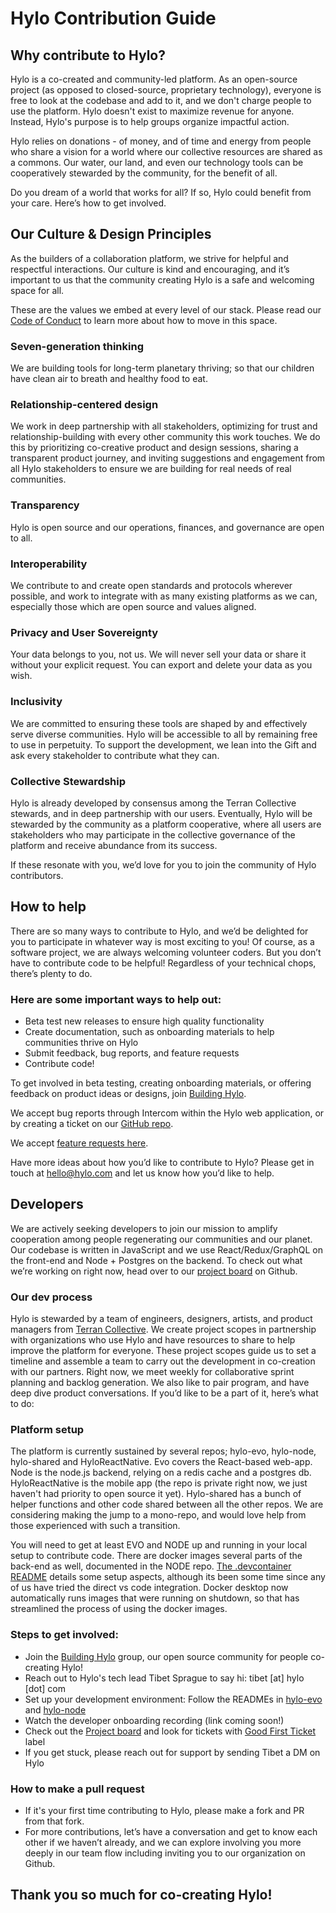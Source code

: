 # Hylo Contribution Guide

## Why contribute to Hylo?

Hylo is a co-created and community-led platform. As an open-source project (as opposed to closed-source, proprietary technology), everyone is free to look at the codebase and add to it, and we don't charge people to use the platform. Hylo doesn't exist to maximize revenue for anyone. Instead, Hylo's purpose is to help groups organize impactful action.

Hylo relies on donations - of money, and of time and energy from people who share a vision for a world where our collective resources are shared as a commons. Our water, our land, and even our technology tools can be cooperatively stewarded by the community, for the benefit of all.

Do you dream of a world that works for all? If so, Hylo could benefit from your care. Here’s how to get involved.

## Our Culture & Design Principles
As the builders of a collaboration platform, we strive for helpful and respectful interactions. Our culture is kind and encouraging, and it’s important to us that the community creating Hylo is a safe and welcoming space for all.

These are the values we embed at every level of our stack. Please read our [Code of Conduct](CODE_OF_CONDUCT.md) to learn more about how to move in this space.

### Seven-generation thinking
We are building tools for long-term planetary thriving; so that our children have clean air to breath and healthy food to eat.

### Relationship-centered design
We work in deep partnership with all stakeholders, optimizing for trust and relationship-building with every other community this work touches. We do this by prioritizing co-creative product and design sessions, sharing a transparent product journey, and inviting suggestions and engagement from all Hylo stakeholders to ensure we are building for real needs of real communities.

### Transparency
Hylo is open source and our operations, finances, and governance are open to all.

### Interoperability
We contribute to and create open standards and protocols wherever possible, and work to integrate with as many existing platforms as we can, especially those which are open source and values aligned.

### Privacy and User Sovereignty
Your data belongs to you, not us. We will never sell your data or share it without your explicit request. You can export and delete your data as you wish.

### Inclusivity
We are committed to ensuring these tools are shaped by and effectively serve diverse communities. Hylo will be accessible to all by remaining free to use in perpetuity. To support the development, we lean into the Gift and ask every stakeholder to contribute what they can.

### Collective Stewardship
Hylo is already developed by consensus among the Terran Collective stewards, and in deep partnership with our users. Eventually, Hylo will be stewarded by the community as a platform cooperative, where all users are stakeholders who may participate in the collective governance of the platform and receive abundance from its success.

If these resonate with you, we’d love for you to join the community of Hylo contributors.

## How to help
There are so many ways to contribute to Hylo, and we’d be delighted for you to participate in whatever way is most exciting to you! Of course, as a software project, we are always welcoming volunteer coders. But you don’t have to contribute code to be helpful! Regardless of your technical chops, there’s plenty to do.

### Here are some important ways to help out:
- Beta test new releases to ensure high quality functionality
- Create documentation, such as onboarding materials to help communities thrive on Hylo
- Submit feedback, bug reports, and feature requests
- Contribute code!

To get involved in beta testing, creating onboarding materials, or offering feedback on product ideas or designs, join [Building Hylo](https://www.hylo.com/groups/building-hylo/join/RcDe6vcG7u).

We accept bug reports through Intercom within the Hylo web application, or by creating a ticket on our [GitHub repo](https://github.com/Hylozoic/hylo-evo).

We accept [feature requests here](https://airtable.com/shrSt2NpmQbHhQxoO).

Have more ideas about how you’d like to contribute to Hylo? Please get in touch at hello@hylo.com and let us know how you’d like to help.

## Developers
We are actively seeking developers to join our mission to amplify cooperation among people regenerating our communities and our planet. Our codebase is written in JavaScript and we use React/Redux/GraphQL on the front-end and Node + Postgres on the backend. To check out what we’re working on right now, head over to our [project board](https://github.com/orgs/Hylozoic/projects/1) on Github.

### Our dev process
Hylo is stewarded by a team of engineers, designers, artists, and product managers from [Terran Collective](https://www.terran.io/). We create project scopes in partnership with organizations who use Hylo and have resources to share to help improve the platform for everyone. These project scopes guide us to set a timeline and assemble a team to carry out the development in co-creation with our partners. Right now, we meet weekly for collaborative sprint planning and backlog generation. We also like to pair program, and have deep dive product conversations. If you’d like to be a part of it, here’s what to do:

### Platform setup
The platform is currently sustained by several repos; hylo-evo, hylo-node, hylo-shared and HyloReactNative. Evo covers the React-based web-app. Node is the node.js backend, relying on a redis cache and a postgres db. HyloReactNative is the mobile app (the repo is private right now, we just haven't had priority to open source it yet). Hylo-shared has a bunch of helper functions and other code shared between all the other repos. We are considering making the jump to a mono-repo, and would love help from those experienced with such a transition.

You will need to get at least EVO and NODE up and running in your local setup to contribute code. There are docker images several parts of the back-end as well, documented in the NODE repo. [The .devcontainer README](https://github.com/Hylozoic/hylo-node/blob/dev/.devcontainer/README.md) details some setup aspects, although its been some time since any of us have tried the direct vs code integration. Docker desktop now automatically runs images that were running on shutdown, so that has streamlined the process of using the docker images.

### Steps to get involved:
- Join the [Building Hylo](https://www.hylo.com/groups/building-hylo/join/RcDe6vcG7u) group, our open source community for people co-creating Hylo!
- Reach out to Hylo's tech lead Tibet Sprague to say hi: tibet [at] hylo [dot] com
- Set up your development environment: Follow the READMEs in [hylo-evo](https://github.com/Hylozoic/hylo-evo) and [hylo-node](https://github.com/Hylozoic/hylo-node)
- Watch the developer onboarding recording (link coming soon!)
- Check out the [Project board](https://github.com/orgs/Hylozoic/projects/1) and look for tickets with [Good First Ticket](https://github.com/Hylozoic/hylo-evo/issues?q=is%3Aopen+is%3Aissue+label%3A%22Good+first+ticket%22) label
- If you get stuck, please reach out for support by sending Tibet a DM on Hylo

### How to make a pull request
- If it's your first time contributing to Hylo, please make a fork and PR from that fork.
- For more contributions, let’s have a conversation and get to know each other if we haven’t already, and we can explore involving you more deeply in our team flow including inviting you to our organization on Github.

## Thank you so much for co-creating Hylo!
